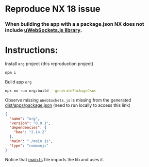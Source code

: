 # Reproduce NX 18 issue
### When building the app with a a package.json NX does not include [uWebSockets.js library](https://github.com/uNetworking/uWebSockets.js).

# Instructions:

Install `org` project (this reproduction project)
```sh
npm i
```

Build app `org` 
```sh
npx nx run org:build --generatePackageJson
```


Observe missing `uWebSockets.js` is missing from the generated [dist/apps/package.json](dist/apps/org/main.js) (need to run locally to access this link)

```json
{
  "name": "org",
  "version": "0.0.1",
  "dependencies": {
    "koa": "2.14.2"
  },
  "main": "./main.js",
  "type": "commonjs"
}
```

Notice that [main.ts](apps/org/src/main.ts) file imports the lib and uses it.
